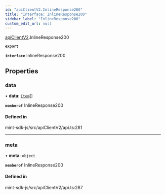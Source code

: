 ```yaml
---
id: "apiClientV2.InlineResponse200"
title: "Interface: InlineResponse200"
sidebar_label: "InlineResponse200"
custom_edit_url: null
---
```


[apiClientV2](../modules/apiClientV2).InlineResponse200

**`export`**

**`interface`** InlineResponse200

## Properties

### data

• **data**: [`Item`](apiClientV2.Item)[]

**`memberof`** InlineResponse200

#### Defined in

mint-sdk-js/src/apiClientV2/api.ts:281

___

### meta

• **meta**: `object`

**`memberof`** InlineResponse200

#### Defined in

mint-sdk-js/src/apiClientV2/api.ts:287
